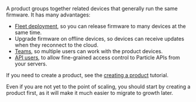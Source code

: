 A product groups together related devices that generally run the same firmware. It has many advantages:

- [Fleet deployment](/getting-started/cloud/ota-updates/#intelligent-firmware-releases), so you can release firmware to many devices at the same time.
- Upgrade firmware on offline devices, so devices can receive updates when they reconnect to the cloud.
- [Teams](/getting-started/console/team-access-controls/), so multiple users can work with the product devices.
- [API users](/reference/cloud-apis/api/#api-users), to allow fine-grained access control to Particle APIs from your servers.

If you need to create a product, see the [creating a product](/getting-started/products/creating-a-product/) tutorial.

Even if you are not yet to the point of scaling, you should start by creating a product first, as it will make it much easier to migrate to growth later.

